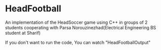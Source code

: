 # HeadFootball

An implementation of the HeadSoccer game using C++ in groups of 2 students cooperating with Parsa Norouzinezhad(Electrical Engineering BS student at Sharif)

If you don't want to run the code, You can watch "HeadFootballOutput"
